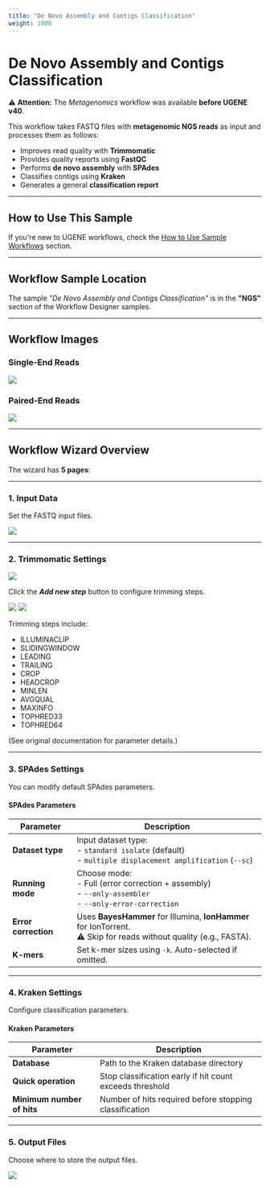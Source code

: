 ```yaml
---
title: "De Novo Assembly and Contigs Classification"
weight: 1000
---
```


# De Novo Assembly and Contigs Classification

⚠️ **Attention:** The *Metagenomics* workflow was available **before UGENE v40**.

This workflow takes FASTQ files with **metagenomic NGS reads** as input and processes them as follows:

- Improves read quality with **Trimmomatic**
- Provides quality reports using **FastQC**
- Performs **de novo assembly** with **SPAdes**
- Classifies contigs using **Kraken**
- Generates a general **classification report**

---

## How to Use This Sample

If you're new to UGENE workflows, check
the [How to Use Sample Workflows](../../introduction/how-to-use-sample-workflows) section.

---

## Workflow Sample Location

The sample *"De Novo Assembly and Contigs Classification"* is in the **"NGS"** section of the Workflow Designer samples.

---

## Workflow Images

### Single-End Reads

![](/images/65930374/65930375.jpg)

### Paired-End Reads

![](/images/65930374/65930376.jpg)

---

## Workflow Wizard Overview

The wizard has **5 pages**:

---

### 1. Input Data

Set the FASTQ input files.

![](/images/65930374/65930377.jpg)

---

### 2. Trimmomatic Settings

![](/images/65930374/65930378.jpg)

Click the _**Add new step**_ button to configure trimming steps.

![](/images/65930374/65930379.jpg)
![](/images/65930374/65930380.jpg)

Trimming steps include:

- ILLUMINACLIP
- SLIDINGWINDOW
- LEADING
- TRAILING
- CROP
- HEADCROP
- MINLEN
- AVGQUAL
- MAXINFO
- TOPHRED33
- TOPHRED64

(See original documentation for parameter details.)

---

### 3. SPAdes Settings

You can modify default SPAdes parameters.

#### SPAdes Parameters

| **Parameter**        | **Description**                                                                                                      |
|----------------------|----------------------------------------------------------------------------------------------------------------------|
| **Dataset type**     | Input dataset type:<br>- `standard isolate` (default)<br>- `multiple displacement amplification` (`--sc`)            |
| **Running mode**     | Choose mode:<br>- Full (error correction + assembly)<br>- `--only-assembler`<br>- `--only-error-correction`          |
| **Error correction** | Uses **BayesHammer** for Illumina, **IonHammer** for IonTorrent.<br>⚠️ Skip for reads without quality (e.g., FASTA). |
| **K-mers**           | Set k-mer sizes using `-k`. Auto-selected if omitted.                                                                |

---

### 4. Kraken Settings

Configure classification parameters.

#### Kraken Parameters

| **Parameter**              | **Description**                                          |
|----------------------------|----------------------------------------------------------|
| **Database**               | Path to the Kraken database directory                    |
| **Quick operation**        | Stop classification early if hit count exceeds threshold |
| **Minimum number of hits** | Number of hits required before stopping classification   |

---

### 5. Output Files

Choose where to store the output files.

![](/images/65930374/65930381.jpg)
